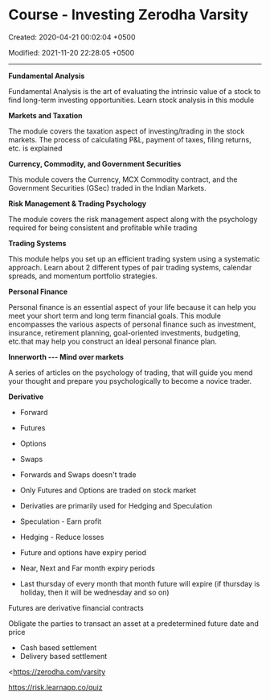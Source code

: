 # Course - Investing Zerodha Varsity

Created: 2020-04-21 00:02:04 +0500

Modified: 2021-11-20 22:28:05 +0500

---

**Fundamental Analysis**

Fundamental Analysis is the art of evaluating the intrinsic value of a stock to find long-term investing opportunities. Learn stock analysis in this module



**Markets and Taxation**

The module covers the taxation aspect of investing/trading in the stock markets. The process of calculating P&L, payment of taxes, filing returns, etc. is explained



**Currency, Commodity, and Government Securities**

This module covers the Currency, MCX Commodity contract, and the Government Securities (GSec) traded in the Indian Markets.



**Risk Management & Trading Psychology**

The module covers the risk management aspect along with the psychology required for being consistent and profitable while trading



**Trading Systems**

This module helps you set up an efficient trading system using a systematic approach. Learn about 2 different types of pair trading systems, calendar spreads, and momentum portfolio strategies.



**Personal Finance**

Personal finance is an essential aspect of your life because it can help you meet your short term and long term financial goals. This module encompasses the various aspects of personal finance such as investment, insurance, retirement planning, goal-oriented investments, budgeting, etc.that may help you construct an ideal personal finance plan.



**Innerworth --- Mind over markets**

A series of articles on the psychology of trading, that will guide you mend your thought and prepare you psychologically to become a novice trader.



**Derivative**
-   Forward
-   Futures
-   Options
-   Swaps


-   Forwards and Swaps doesn't trade
-   Only Futures and Options are traded on stock market
-   Derivaties are primarily used for Hedging and Speculation
-   Speculation - Earn profit
-   Hedging - Reduce losses
-   Future and options have expiry period
-   Near, Next and Far month expiry periods
-   Last thursday of every month that month future will expire (if thursday is holiday, then it will be wednesday and so on)



Futures are derivative financial contracts

Obligate the parties to transact an asset at a predetermined future date and price
-   Cash based settlement
-   Delivery based settlement



<https://zerodha.com/varsity

<https://risk.learnapp.co/quiz>

